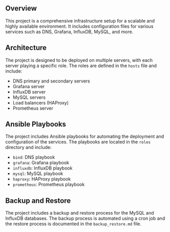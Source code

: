 ## Overview

This project is a comprehensive infrastructure setup for a scalable and highly available environment. It includes configuration files for various services such as DNS, Grafana, InfluxDB, MySQL, and more.

## Architecture

The project is designed to be deployed on multiple servers, with each server playing a specific role. The roles are defined in the `hosts` file and include:

* DNS primary and secondary servers
* Grafana server
* InfluxDB server
* MySQL servers
* Load balancers (HAProxy)
* Prometheus server


## Ansible Playbooks

The project includes Ansible playbooks for automating the deployment and configuration of the services. The playbooks are located in the `roles` directory and include:

* `bind`: DNS playbook
* `grafana`: Grafana playbook
* `influxdb`: InfluxDB playbook
* `mysql`: MySQL playbook
* `haproxy`: HAProxy playbook
* `prometheus`: Prometheus playbook

## Backup and Restore

The project includes a backup and restore process for the MySQL and InfluxDB databases. The backup process is automated using a cron job and the restore process is documented in the `backup_restore.md` file.
